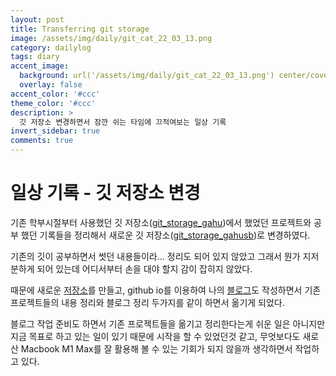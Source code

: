 ```yaml
---
layout: post
title: Transferring git storage
image: /assets/img/daily/git_cat_22_03_13.png
category: dailylog
tags: diary
accent_image: 
  background: url('/assets/img/daily/git_cat_22_03_13.png') center/cover
  overlay: false
accent_color: '#ccc'
theme_color: '#ccc'
description: >
  깃 저장소 변경하면서 잠깐 쉬는 타임에 끄적여보는 일상 기록
invert_sidebar: true
comments: true
---
```


# 일상 기록 - 깃 저장소 변경

기존 학부시절부터 사용했던 깃 저장소([git_storage_gahu](https://github.com/gahu))에서 했었던 프로젝트와 공부 했던 기록들을 정리해서
새로운 깃 저장소([git_storage_gahusb](https://github.com/gahusb))로 변경하였다.

기존의 깃이 공부하면서 썻던 내용들이라... 정리도 되어 있지 않았고 그래서 뭔가 지저분하게 되어 있는데 어디서부터 손을 대야 할지 감이 잡히지 않았다.

때문에 새로운 [저장소](https://github.com/gahusb)를 만들고, github io를 이용하여 나의 [블로그](https://gahusb.github.io/)도 작성하면서
기존 프로젝트들의 내용 정리와 블로그 정리 두가지를 같이 하면서 옮기게 되었다.

블로그 작업 준비도 하면서 기존 프로젝트들을 옮기고 정리한다는게 쉬운 일은 아니지만
지금 목표로 하고 있는 일이 있기 때문에 시작을 할 수 있었던것 같고,
무엇보다도 새로 산 Macbook M1 Max를 잘 활용해 볼 수 있는 기회가 되지 않을까 생각하면서 작업하고 있다.
